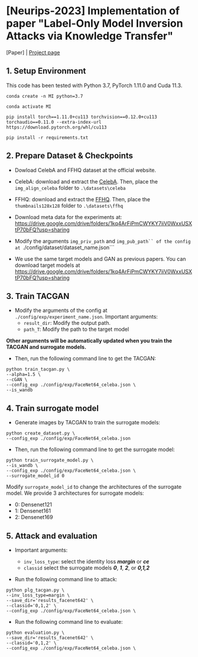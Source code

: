 # [Neurips-2023] Implementation of paper "Label-Only Model Inversion Attacks via Knowledge Transfer"

[Paper] | [Project page](https://ngoc-nguyen-0.github.io/lokt/)

## 1. Setup Environment
This code has been tested with Python 3.7, PyTorch 1.11.0 and Cuda 11.3. 

```
conda create -n MI python=3.7

conda activate MI

pip install torch==1.11.0+cu113 torchvision==0.12.0+cu113 torchaudio==0.11.0 --extra-index-url https://download.pytorch.org/whl/cu113

pip install -r requirements.txt
```

## 2. Prepare Dataset & Checkpoints

* Dowload CelebA and FFHQ dataset at the official website.
- CelebA: download and extract the [CelebA](https://mmlab.ie.cuhk.edu.hk/projects/CelebA.html). Then, place the `img_align_celeba` folder to `.\datasets\celeba`

- FFHQ: download and extract the [FFHQ](https://github.com/NVlabs/ffhq-dataset). Then, place the `thumbnails128x128` folder to `.\datasets\ffhq`

* Download meta data for the experiments at: https://drive.google.com/drive/folders/1kq4ArFiPmCWYKY7iiV0WxxUSXtP70bFQ?usp=sharing

* Modify the arguments ```img_priv_path``` and ```img_pub_path`` of the config at ```./config/dataset/dataset_name.json```

* We use the same target models and GAN as previous papers. You can download target models at https://drive.google.com/drive/folders/1kq4ArFiPmCWYKY7iiV0WxxUSXtP70bFQ?usp=sharing


## 3. Train TACGAN
* Modify the arguments of the config at ```./config/exp/experiment_name.json```. Important arguments:
  * `result_dir`: Modify the output path.
  * `path_T`: Modify the path to the target model
    
**Other arguments will be automatically updated when you train the TACGAN and surrogate models.**

* Then, run the following command line to get the TACGAN:

```
python train_tacgan.py \
--alpha=1.5 \
--cGAN \
--config_exp ./config/exp/FaceNet64_celeba.json \
--is_wandb 
```

## 4. Train surrogate model
* Generate images by TACGAN to train the surrogate models:

```
python create_dataset.py \
--config_exp ./config/exp/FaceNet64_celeba.json 
```

* Then, run the following command line to get the surrogate model:
  
```
python train_surrogate_model.py \
--is_wandb \
--config_exp ./config/exp/FaceNet64_celeba.json \
--surrogate_model_id 0 
```

Modify ```surrogate_model_id``` to change the architectures of the surrogate model. We provide 3 architectures for surrogate models:
* 0: Densenet121
* 1: Densenet161
* 2: Densenet169

  
## 5. Attack and evaluation
* Important arguments:
  * `inv_loss_type`: select the identity loss ***margin*** or ***ce***
  * `classid` select the surrogate models ***0***, ***1***, ***2***, or ***0,1,2***

* Run the following command line to attack:

```
python plg_tacgan.py \
--inv_loss_type=margin \
--save_dir='results_facenet642' \
--classid='0,1,2' \
--config_exp ./config/exp/FaceNet64_celeba.json \
```



* Run the following command line to evaluate:

```
python evaluation.py \
--save_dir='results_facenet642' \
--classid='0,1,2' \
--config_exp ./config/exp/FaceNet64_celeba.json \

```





